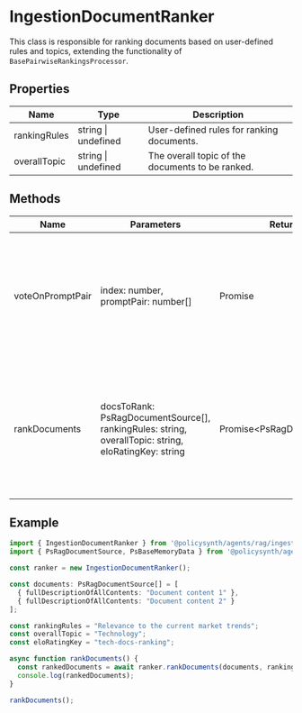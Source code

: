 # IngestionDocumentRanker

This class is responsible for ranking documents based on user-defined rules and topics, extending the functionality of `BasePairwiseRankingsProcessor`.

## Properties

| Name          | Type                      | Description               |
|---------------|---------------------------|---------------------------|
| rankingRules  | string \| undefined       | User-defined rules for ranking documents. |
| overallTopic  | string \| undefined       | The overall topic of the documents to be ranked. |

## Methods

| Name             | Parameters                                                                 | Return Type                             | Description |
|------------------|----------------------------------------------------------------------------|-----------------------------------------|-------------|
| voteOnPromptPair | index: number, promptPair: number[]                                        | Promise<IEnginePairWiseVoteResults>     | Processes a pair of prompts and votes on their relevance based on the ranking rules and overall topic. |
| rankDocuments    | docsToRank: PsRagDocumentSource[], rankingRules: string, overallTopic: string, eloRatingKey: string | Promise<PsRagDocumentSource[]> | Ranks a list of documents based on the specified rules and topic, and returns them ordered by relevance. |

## Example

```typescript
import { IngestionDocumentRanker } from '@policysynth/agents/rag/ingestion/docRanker.js';
import { PsRagDocumentSource, PsBaseMemoryData } from '@policysynth/agents/rag/ingestion/types';

const ranker = new IngestionDocumentRanker();

const documents: PsRagDocumentSource[] = [
  { fullDescriptionOfAllContents: "Document content 1" },
  { fullDescriptionOfAllContents: "Document content 2" }
];

const rankingRules = "Relevance to the current market trends";
const overallTopic = "Technology";
const eloRatingKey = "tech-docs-ranking";

async function rankDocuments() {
  const rankedDocuments = await ranker.rankDocuments(documents, rankingRules, overallTopic, eloRatingKey);
  console.log(rankedDocuments);
}

rankDocuments();
```